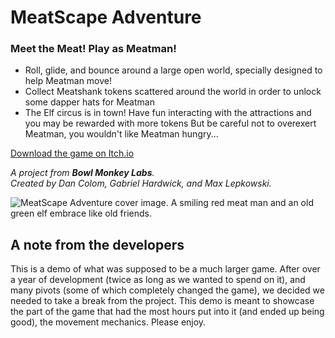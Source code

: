# MeatScape Adventure

### Meet the Meat! Play as Meatman!

* Roll, glide, and bounce around a large open world, specially designed to help Meatman move!  
* Collect Meatshank tokens scattered around the world in order to unlock some dapper hats for Meatman  
* The Elf circus is in town! Have fun interacting with the attractions and you may be rewarded with more tokens
But be careful not to overexert Meatman, you wouldn't like Meatman hungry...

[Download the game on Itch.io](https://furtivefungi.itch.io/meatscape-adventure "MeatScape Adventure on Itch.io")

*A project from __Bowl Monkey Labs__.*  
*Created by Dan Colom, Gabriel Hardwick, and Max Lepkowski.*

![MeatScape Adventure cover image. A smiling red meat man and an old green elf embrace like old friends.](https://img.itch.zone/aW1nLzc0NjcxMTMuanBn/original/Mifjer.jpg "MeatScape Adventure")

## A note from the developers

This is a demo of what was supposed to be a much larger game.
After over a year of development (twice as long as we wanted to spend on it), and many pivots (some of which completely changed the game), we decided we needed to take a break from the project.
This demo is meant to showcase the part of the game that had the most hours put into it (and ended up being good), the movement mechanics. Please enjoy.
